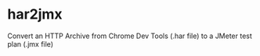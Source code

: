 har2jmx
=======

Convert an HTTP Archive from Chrome Dev Tools (.har file) to a JMeter test plan (.jmx file)
